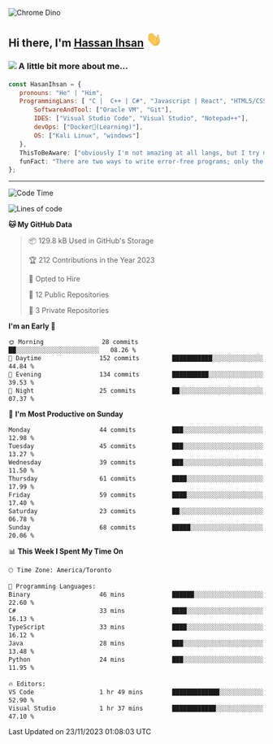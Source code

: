  <!--
**HasanIhsan/HasanIhsan** is a ✨ _special_ ✨ repository because its `README.md` (this file) appears on your GitHub profile.
-->

![Chrome Dino](https://mir-s3-cdn-cf.behance.net/project_modules/max_1200/4ff07986208593.5d9a654e92f36.gif)


<h2 align="left">Hi there, I'm <a href="https://www.linkedin.com/in/hassan-ihsan-045b11231/" target="_blank" rel="noopener noreferrer">Hassan Ihsan</a> <img src="https://raw.githubusercontent.com/ABSphreak/ABSphreak/master/gifs/Hi.gif" height="30" />
 
 
 ### <img src="https://media.giphy.com/media/VgCDAzcKvsR6OM0uWg/giphy.gif" width="50"> A little bit more about me...  
 
 ```javascript
const HasanIhsan = {
    pronouns: "He" | "Him",
    ProgrammingLans: [ "C |  C++ | C#", "Javascript | React", "HTML5/CSS", "JSON", "Java"],
        SoftwareAndTool: ["Oracle VM", "Git"],
        IDES: ["Visual Studio Code", "Visual Studio", "Notepad++"],
        devOps: ["Docker🐳(Learning)"], 
        OS: ["Kali Linux", "windows"]
    },
    ThisToBeAware: ["obviously I'm not amazing at all langs, but I try my best not to go rusty"], 
    funFact: "There are two ways to write error-free programs; only the third one works"
};
```
 
 --- 

<!--START_SECTION:waka-->
![Code Time](http://img.shields.io/badge/Code%20Time-251%20hrs%2050%20mins-blue)

![Lines of code](https://img.shields.io/badge/From%20Hello%20World%20I%27ve%20Written-1.0%20million%20lines%20of%20code-blue)

**🐱 My GitHub Data** 

> 📦 129.8 kB Used in GitHub's Storage 
 > 
> 🏆 212 Contributions in the Year 2023
 > 
> 💼 Opted to Hire
 > 
> 📜 12 Public Repositories 
 > 
> 🔑 3 Private Repositories 
 > 
**I'm an Early 🐤** 

```text
🌞 Morning                28 commits          ██░░░░░░░░░░░░░░░░░░░░░░░   08.26 % 
🌆 Daytime                152 commits         ███████████░░░░░░░░░░░░░░   44.84 % 
🌃 Evening                134 commits         ██████████░░░░░░░░░░░░░░░   39.53 % 
🌙 Night                  25 commits          ██░░░░░░░░░░░░░░░░░░░░░░░   07.37 % 
```
📅 **I'm Most Productive on Sunday** 

```text
Monday                   44 commits          ███░░░░░░░░░░░░░░░░░░░░░░   12.98 % 
Tuesday                  45 commits          ███░░░░░░░░░░░░░░░░░░░░░░   13.27 % 
Wednesday                39 commits          ███░░░░░░░░░░░░░░░░░░░░░░   11.50 % 
Thursday                 61 commits          ████░░░░░░░░░░░░░░░░░░░░░   17.99 % 
Friday                   59 commits          ████░░░░░░░░░░░░░░░░░░░░░   17.40 % 
Saturday                 23 commits          ██░░░░░░░░░░░░░░░░░░░░░░░   06.78 % 
Sunday                   68 commits          █████░░░░░░░░░░░░░░░░░░░░   20.06 % 
```


📊 **This Week I Spent My Time On** 

```text
🕑︎ Time Zone: America/Toronto

💬 Programming Languages: 
Binary                   46 mins             ██████░░░░░░░░░░░░░░░░░░░   22.60 % 
C#                       33 mins             ████░░░░░░░░░░░░░░░░░░░░░   16.13 % 
TypeScript               33 mins             ████░░░░░░░░░░░░░░░░░░░░░   16.12 % 
Java                     28 mins             ███░░░░░░░░░░░░░░░░░░░░░░   13.48 % 
Python                   24 mins             ███░░░░░░░░░░░░░░░░░░░░░░   11.95 % 

🔥 Editors: 
VS Code                  1 hr 49 mins        █████████████░░░░░░░░░░░░   52.90 % 
Visual Studio            1 hr 37 mins        ████████████░░░░░░░░░░░░░   47.10 % 
```


 Last Updated on 23/11/2023 01:08:03 UTC
<!--END_SECTION:waka-->
 
 
